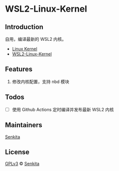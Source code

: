 # WSL2-Linux-Kernel

## Introduction

自用，编译最新的 WSL2 内核。

-   [Linux Kernel](https://www.kernel.org)
-   [WSL2-Linux-Kernel](https://github.com/microsoft/WSL2-Linux-Kernel)

## Features

1. 修改内核配置，支持 nbd 模块

## Todos

-   [ ] 使用 Github Actions 定时编译并发布最新 WSL2 内核

## Maintainers

[Senkita](https://github.com/Senkita)

## License

[GPLv3](LICENSE) © [Senkita](https://github.com/Senkita)
